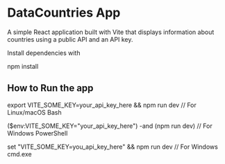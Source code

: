 # DataCountries App

A simple React application built with Vite that displays information about countries using a public API and an API key.

Install dependencies with

npm install 

## How to Run the app

export VITE_SOME_KEY=your_api_key_here && npm run dev // For Linux/macOS Bash

($env:VITE_SOME_KEY="your_api_key_here") -and (npm run dev) // For Windows PowerShell

set "VITE_SOME_KEY=you_api_key_here" && npm run dev // For Windows cmd.exe






